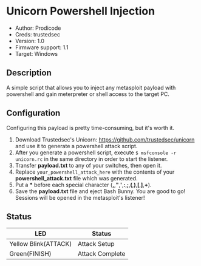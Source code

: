 # Unicorn Powershell Injection

* Author: Prodicode
* Creds: trustedsec
* Version: 1.0
* Firmware support: 1.1
* Target: Windows

## Description

A simple script that allows you to inject any metasploit payload with powershell and gain meterpreter or shell access to the target PC.

## Configuration

Configuring this payload is pretty time-consuming, but it's worth it.

1. Download Trustedsec's Unicorn: https://github.com/trustedsec/unicorn and use it to generate a powershell attack script.
2. After you generate a powershell script, execute ```$ msfconsole -r unicorn.rc``` in the same directory in order to start the listener.
3. Transfer **payload.txt** to any of your switches, then open it.
4. Replace ```your_powershell_attack_here``` with the contents of your **powershell_attack.txt** file which was generated.
5. Put a **\*** before each special character (**,**,**"**,**'**,**:**,**;**,**(**,**)**,**[**,**]**,**+**).
6. Save the **payload.txt** file and eject Bash Bunny. You are good to go! Sessions will be opened in the metasploit's listener!

## Status

| LED                  | Status                                       |
| -------------------- | -------------------------------------------- |
| Yellow Blink(ATTACK) |  Attack Setup                                |
| Green(FINISH)        |  Attack Complete                             |
